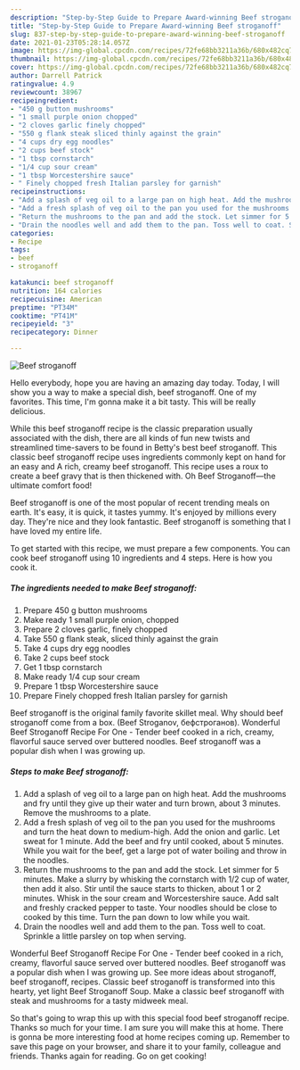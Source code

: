 ```yaml
---
description: "Step-by-Step Guide to Prepare Award-winning Beef stroganoff"
title: "Step-by-Step Guide to Prepare Award-winning Beef stroganoff"
slug: 837-step-by-step-guide-to-prepare-award-winning-beef-stroganoff
date: 2021-01-23T05:28:14.057Z
image: https://img-global.cpcdn.com/recipes/72fe68bb3211a36b/680x482cq70/beef-stroganoff-recipe-main-photo.jpg
thumbnail: https://img-global.cpcdn.com/recipes/72fe68bb3211a36b/680x482cq70/beef-stroganoff-recipe-main-photo.jpg
cover: https://img-global.cpcdn.com/recipes/72fe68bb3211a36b/680x482cq70/beef-stroganoff-recipe-main-photo.jpg
author: Darrell Patrick
ratingvalue: 4.9
reviewcount: 38967
recipeingredient:
- "450 g button mushrooms"
- "1 small purple onion chopped"
- "2 cloves garlic finely chopped"
- "550 g flank steak sliced thinly against the grain"
- "4 cups dry egg noodles"
- "2 cups beef stock"
- "1 tbsp cornstarch"
- "1/4 cup sour cream"
- "1 tbsp Worcestershire sauce"
- " Finely chopped fresh Italian parsley for garnish"
recipeinstructions:
- "Add a splash of veg oil to a large pan on high heat. Add the mushrooms and fry until they give up their water and turn brown, about 3 minutes. Remove the mushrooms to a plate."
- "Add a fresh splash of veg oil to the pan you used for the mushrooms and turn the heat down to medium-high. Add the onion and garlic. Let sweat for 1 minute. Add the beef and fry until cooked, about 5 minutes. While you wait for the beef, get a large pot of water boiling and throw in the noodles."
- "Return the mushrooms to the pan and add the stock. Let simmer for 5 minutes. Make a slurry by whisking the cornstarch with 1/2 cup of water, then add it also. Stir until the sauce starts to thicken, about 1 or 2 minutes. Whisk in the sour cream and Worcestershire sauce. Add salt and freshly cracked pepper to taste. Your noodles should be close to cooked by this time. Turn the pan down to low while you wait."
- "Drain the noodles well and add them to the pan. Toss well to coat. Sprinkle a little parsley on top when serving."
categories:
- Recipe
tags:
- beef
- stroganoff

katakunci: beef stroganoff 
nutrition: 164 calories
recipecuisine: American
preptime: "PT34M"
cooktime: "PT41M"
recipeyield: "3"
recipecategory: Dinner

---
```



![Beef stroganoff](https://img-global.cpcdn.com/recipes/72fe68bb3211a36b/680x482cq70/beef-stroganoff-recipe-main-photo.jpg)

Hello everybody, hope you are having an amazing day today. Today, I will show you a way to make a special dish, beef stroganoff. One of my favorites. This time, I'm gonna make it a bit tasty. This will be really delicious.

While this beef stroganoff recipe is the classic preparation usually associated with the dish, there are all kinds of fun new twists and streamlined time-savers to be found in Betty&#39;s best beef stroganoff. This classic beef stroganoff recipe uses ingredients commonly kept on hand for an easy and A rich, creamy beef stroganoff. This recipe uses a roux to create a beef gravy that is then thickened with. Oh Beef Stroganoff—the ultimate comfort food!

Beef stroganoff is one of the most popular of recent trending meals on earth. It's easy, it is quick, it tastes yummy. It's enjoyed by millions every day. They're nice and they look fantastic. Beef stroganoff is something that I have loved my entire life.


To get started with this recipe, we must prepare a few components. You can cook beef stroganoff using 10 ingredients and 4 steps. Here is how you cook it.

<!--inarticleads1-->

##### The ingredients needed to make Beef stroganoff:

1. Prepare 450 g button mushrooms
1. Make ready 1 small purple onion, chopped
1. Prepare 2 cloves garlic, finely chopped
1. Take 550 g flank steak, sliced thinly against the grain
1. Take 4 cups dry egg noodles
1. Take 2 cups beef stock
1. Get 1 tbsp cornstarch
1. Make ready 1/4 cup sour cream
1. Prepare 1 tbsp Worcestershire sauce
1. Prepare  Finely chopped fresh Italian parsley for garnish


Beef stroganoff is the original family favorite skillet meal. Why should beef stroganoff come from a box. (Beef Stroganov, бефстроганов). Wonderful Beef Stroganoff Recipe For One - Tender beef cooked in a rich, creamy, flavorful sauce served over buttered noodles. Beef stroganoff was a popular dish when I was growing up. 

<!--inarticleads2-->

##### Steps to make Beef stroganoff:

1. Add a splash of veg oil to a large pan on high heat. Add the mushrooms and fry until they give up their water and turn brown, about 3 minutes. Remove the mushrooms to a plate.
1. Add a fresh splash of veg oil to the pan you used for the mushrooms and turn the heat down to medium-high. Add the onion and garlic. Let sweat for 1 minute. Add the beef and fry until cooked, about 5 minutes. While you wait for the beef, get a large pot of water boiling and throw in the noodles.
1. Return the mushrooms to the pan and add the stock. Let simmer for 5 minutes. Make a slurry by whisking the cornstarch with 1/2 cup of water, then add it also. Stir until the sauce starts to thicken, about 1 or 2 minutes. Whisk in the sour cream and Worcestershire sauce. Add salt and freshly cracked pepper to taste. Your noodles should be close to cooked by this time. Turn the pan down to low while you wait.
1. Drain the noodles well and add them to the pan. Toss well to coat. Sprinkle a little parsley on top when serving.


Wonderful Beef Stroganoff Recipe For One - Tender beef cooked in a rich, creamy, flavorful sauce served over buttered noodles. Beef stroganoff was a popular dish when I was growing up. See more ideas about stroganoff, beef stroganoff, recipes. Classic beef stroganoff is transformed into this hearty, yet light Beef Stroganoff Soup. Make a classic beef stroganoff with steak and mushrooms for a tasty midweek meal. 

So that's going to wrap this up with this special food beef stroganoff recipe. Thanks so much for your time. I am sure you will make this at home. There is gonna be more interesting food at home recipes coming up. Remember to save this page on your browser, and share it to your family, colleague and friends. Thanks again for reading. Go on get cooking!
